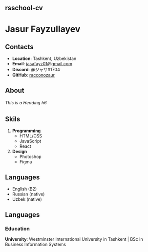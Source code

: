 ## rsschool-cv
# Jasur Fayzullayev

## Contacts

* **Location**: Tashkent, Uzbekistan
* **Email**: jasafayz01@gmail.com
* **Discord**: @ジャサ#1704
* **GitHub**: [racconozaur](https://github.com/racconozaur)


## About



###### This is a Heading h6

## Skils

1. **Programming**
    * HTML/CSS
    * JavaScript
    * React
1. **Design**
    * Photoshop
    * Figma


## Languages

* English (B2)
* Russian (native)
* Uzbek (native)

## Languages

### Education

 **University**: Westminster International University in Tashkent | BSc in Business Information Systems